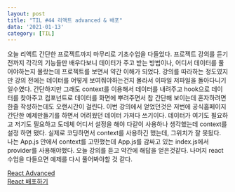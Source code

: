 ```yaml
---
layout: post
title: "TIL #44 리액트 advanced & 배포"
data: '2021-01-13'
category: [TIL]
---
```


오늘 리액트 간단한 프로젝트까지 마무리로 기초수업을 다들었다. 프로젝트 강의를 듣기 전까지 각각의 기능들만 배우다보니 데이터가 주고 받는 방법이나, 어디서 데이터를 풀어야하는지 몰랐는데 프로젝트를 보면서 약간 이해가 되었다. 강의를 따라하는 정도였지만 강의 전에는 데이터를 어떻게 보여줘야하는건지 몰라서 이파일 저파일을 돌아다니기 일수였다. 간단하지만 그래도 context를 이용해서 데이터를 내려주고 hook으로 데이터를 찾아주고 컴포넌트로 데이터를 화면에 뿌려주면서 참 간단해 보이는데 혼자하려면 한줄 작성하는데도 오랜시간이 걸린다. 이번 강의에서 얻었던것은 저번에 공식홈페이지 간단한 예제만들기를 하면서 어려웠던 데이터 가져다 쓰기이다. 데이터가 여기도 필요하고 저기도 필요하고 도데체 어디서 설정을 해야 다같이 사용하나 생각했는데 context를 설정 하면 됐다. 실제로 코딩하면서 context를 사용하긴 했는데, 그위치가 잘 못됬다. 나는 App.js 안에서 context를 고민했는데 App.js를 감싸고 있는 index.js에서 provider를 사용해야했다. 오늘 강의를 듣고 약간에 해답을 얻은것같다. 나머지 react수업을 다들으면 예제를 다시 풀어봐야할 것 같다.   

<a href="/react/react_advanced">React Advanced</a><br/>
<a href="/react/react_deploy">React 배포하기</a>


